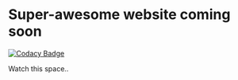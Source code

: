 # Super-awesome website coming soon

[![Codacy Badge](https://api.codacy.com/project/badge/Grade/b3e22e87aa014b198b1201d51fed4b83)](https://www.codacy.com/app/tomosamevans/Tomos-Evans.github.io?utm_source=github.com&utm_medium=referral&utm_content=Tomos-Evans/Tomos-Evans.github.io&utm_campaign=badger)

Watch this space..
